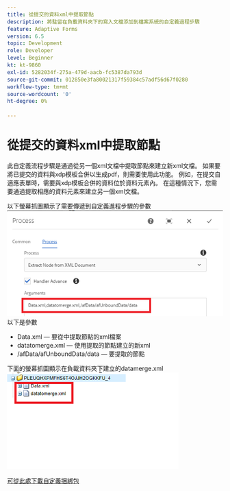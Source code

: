 ```yaml
---
title: 從提交的資料xml中提取節點
description: 將駐留在負載資料夾下的寫入文檔添加到檔案系統的自定義過程步驟
feature: Adaptive Forms
version: 6.5
topic: Development
role: Developer
level: Beginner
kt: kt-9860
exl-id: 5282034f-275a-479d-aacb-fc5387da793d
source-git-commit: 012850e3fa80021317f59384c57adf56d67f0280
workflow-type: tm+mt
source-wordcount: '0'
ht-degree: 0%

---
```


# 從提交的資料xml中提取節點

此自定義流程步驟是通過從另一個xml文檔中提取節點來建立新xml文檔。 如果要將已提交的資料與xdp模板合併以生成pdf，則需要使用此功能。 例如，在提交自適應表單時，需要與xdp模板合併的資料位於資料元素內。 在這種情況下，您需要通過提取相應的資料元素來建立另一個xml文檔。

以下螢幕抓圖顯示了需要傳遞到自定義進程步驟的參數
![過程步驟](assets/create-xml-process-step.png)
以下是參數
* Data.xml — 要從中提取節點的xml檔案
* datatomerge.xml — 使用提取的節點建立的新xml
* /afData/afUnboundData/data — 要提取的節點


下面的螢幕抓圖顯示在負載資料夾下建立的datamerge.xml
![建立xml](assets/create-xml.png)

[可從此處下載自定義捆綁包](/help/forms/assets/common-osgi-bundles/SetValueApp.core-1.0-SNAPSHOT.jar)
